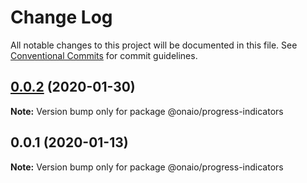 # Change Log

All notable changes to this project will be documented in this file.
See [Conventional Commits](https://conventionalcommits.org) for commit guidelines.

## [0.0.2](/compare/@onaio/progress-indicators@0.0.1...@onaio/progress-indicators@0.0.2) (2020-01-30)

**Note:** Version bump only for package @onaio/progress-indicators

## 0.0.1 (2020-01-13)

**Note:** Version bump only for package @onaio/progress-indicators
